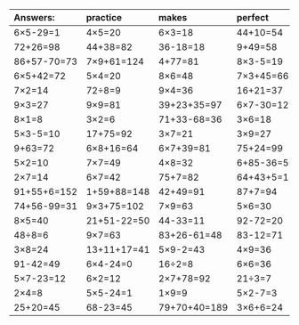 | Answers: | practice | makes | perfect | ! |
| :--- | :--- | :--- | :--- | :--- |
| 6×5-29=1 | 4×5=20 | 6×3=18 | 44+10=54 | 5×9+79=124 | 
| 72+26=98 | 44+38=82 | 36-18=18 | 9+49=58 | 36÷4=9 | 
| 86+57-70=73 | 7×9+61=124 | 4+77=81 | 8×3-5=19 | 59+51-58=52 | 
| 6×5+42=72 | 5×4=20 | 8×6=48 | 7×3+45=66 | 99-23=76 | 
| 7×2=14 | 72÷8=9 | 9×4=36 | 16+21=37 | 94+49+45=188 | 
| 9×3=27 | 9×9=81 | 39+23+35=97 | 6×7-30=12 | 9×6=54 | 
| 8×1=8 | 3×2=6 | 71+33-68=36 | 3×6=18 | 8×8=64 | 
| 5×3-5=10 | 17+75=92 | 3×7=21 | 3×9=27 | 53-30=23 | 
| 9+63=72 | 6×8+16=64 | 6×7+39=81 | 75+24=99 | 35-31=4 | 
| 5×2=10 | 7×7=49 | 4×8=32 | 6+85-36=55 | 4×3=12 | 
| 2×7=14 | 6×7=42 | 75+7=82 | 64+43+5=112 | 5×5=25 | 
| 91+55+6=152 | 1+59+88=148 | 42+49=91 | 87+7=94 | 1×2=2 | 
| 74+56-99=31 | 9×3+75=102 | 7×9=63 | 5×6=30 | 3×5-1=14 | 
| 8×5=40 | 21+51-22=50 | 44-33=11 | 92-72=20 | 8×4=32 | 
| 48÷8=6 | 9×7=63 | 83+26-61=48 | 83-12=71 | 54÷9=6 | 
| 3×8=24 | 13+11+17=41 | 5×9-2=43 | 4×9=36 | 46-3=43 | 
| 91-42=49 | 6×4-24=0 | 16÷2=8 | 6×6=36 | 3×5=15 | 
| 5×7-23=12 | 6×2=12 | 2×7+78=92 | 21÷3=7 | 78-12=66 | 
| 2×4=8 | 5×5-24=1 | 1×9=9 | 5×2-7=3 | 6×5=30 | 
| 25+20=45 | 68-23=45 | 79+70+40=189 | 3×6+6=24 | 2+52=54 | 
